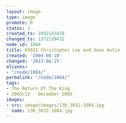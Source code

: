 ```yaml
---
layout: image
type: image
promote: 0
status: 1
created_ts: 1092143478
changed_ts: 1372159432
node_id: 1084
title: 03032 Christopher Lee and Sean Astin
created: '2004-08-10'
changed: '2013-06-25'
aliases:
- "/node/1084/"
permalink: "/node/1084/"
tags:
- The Return Of The King
- 2003/12 - December 2003
images:
- src: image/images/130_3032-1084.jpg
  name: 130_3032-1084.jpg
---
```


